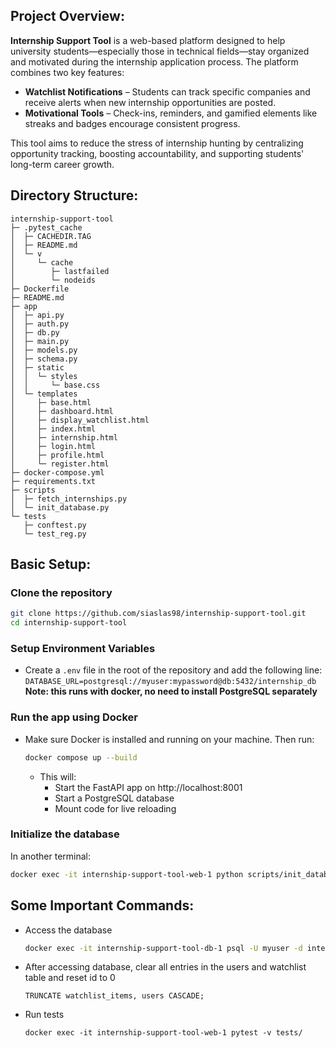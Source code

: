 ## Project Overview:

**Internship Support Tool** is a web-based platform designed to help university students—especially those in technical fields—stay organized and motivated during the internship application process. The platform combines two key features:

- **Watchlist Notifications** – Students can track specific companies and receive alerts when new internship opportunities are posted.
- **Motivational Tools** – Check-ins, reminders, and gamified elements like streaks and badges encourage consistent progress.

This tool aims to reduce the stress of internship hunting by centralizing opportunity tracking, boosting accountability, and supporting students' long-term career growth.

## Directory Structure:

```
internship-support-tool
├─ .pytest_cache
│  ├─ CACHEDIR.TAG
│  ├─ README.md
│  └─ v
│     └─ cache
│        ├─ lastfailed
│        └─ nodeids
├─ Dockerfile
├─ README.md
├─ app
│  ├─ api.py
│  ├─ auth.py
│  ├─ db.py
│  ├─ main.py
│  ├─ models.py
│  ├─ schema.py
│  ├─ static
│  │  └─ styles
│  │     └─ base.css
│  └─ templates
│     ├─ base.html
│     ├─ dashboard.html
│     ├─ display_watchlist.html
│     ├─ index.html
│     ├─ internship.html
│     ├─ login.html
│     ├─ profile.html
│     └─ register.html
├─ docker-compose.yml
├─ requirements.txt
├─ scripts
│  ├─ fetch_internships.py
│  └─ init_database.py
└─ tests
   ├─ conftest.py
   └─ test_reg.py

```

## Basic Setup:

### Clone the repository

```bash
git clone https://github.com/siaslas98/internship-support-tool.git
cd internship-support-tool
```

### Setup Environment Variables

- Create a `.env` file in the root of the repository and add the following line:
  `DATABASE_URL=postgresql://myuser:mypassword@db:5432/internship_db`
  **Note: this runs with docker, no need to install PostgreSQL separately**

### Run the app using Docker

- Make sure Docker is installed and running on your machine. Then run:
  ```bash
  docker compose up --build
  ```
  - This will:
    - Start the FastAPI app on http://localhost:8001
    - Start a PostgreSQL database
    - Mount code for live reloading

### Initialize the database

In another terminal:

```bash
docker exec -it internship-support-tool-web-1 python scripts/init_database.py
```

## Some Important Commands:

- Access the database
  ```bash
  docker exec -it internship-support-tool-db-1 psql -U myuser -d internship_db
  ```
- After accessing database, clear all entries in the users and watchlist table and reset id to 0
  ```
  TRUNCATE watchlist_items, users CASCADE;
  ```
- Run tests
  ```
  docker exec -it internship-support-tool-web-1 pytest -v tests/
  ```

